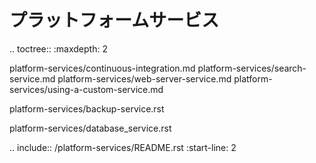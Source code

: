 プラットフォームサービス
=================

.. toctree:: :maxdepth: 2

   platform-services/continuous-integration.md platform-services/search-service.md platform-services/web-server-service.md platform-services/using-a-custom-service.md

   platform-services/backup-service.rst

   platform-services/database_service.rst

.. include:: /platform-services/README.rst :start-line: 2
